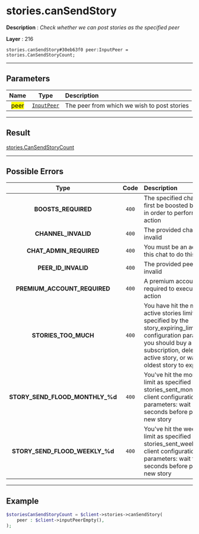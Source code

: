 # stories.canSendStory

**Description** : *Check whether we can post stories as the specified peer*

**Layer** : 216

```tl
stories.canSendStory#30eb63f0 peer:InputPeer = stories.CanSendStoryCount;
```

---

## Parameters

| Name | Type | Description |
| :---: | :---: | :--- |
| <mark>peer</mark> | [`InputPeer`](type/InputPeer) | The peer from which we wish to post stories |

---

## Result

[stories.CanSendStoryCount](type/stories.CanSendStoryCount)

---

## Possible Errors

| Type | Code | Description |
| :---: | :---: | :--- |
| **BOOSTS_REQUIRED** | `400` | The specified channel must first be boosted by its users in order to perform this action |
| **CHANNEL_INVALID** | `400` | The provided channel is invalid |
| **CHAT_ADMIN_REQUIRED** | `400` | You must be an admin in this chat to do this |
| **PEER_ID_INVALID** | `400` | The provided peer id is invalid |
| **PREMIUM_ACCOUNT_REQUIRED** | `400` | A premium account is required to execute this action |
| **STORIES_TOO_MUCH** | `400` | You have hit the maximum active stories limit as specified by the story_expiring_limit_* client configuration parameters: you should buy a Premium subscription, delete an active story, or wait for the oldest story to expire |
| **STORY_SEND_FLOOD_MONTHLY_%d** | `400` | You've hit the monthly story limit as specified by the stories_sent_monthly_limit_* client configuration parameters: wait %d seconds before posting a new story |
| **STORY_SEND_FLOOD_WEEKLY_%d** | `400` | You've hit the weekly story limit as specified by the stories_sent_weekly_limit_* client configuration parameters: wait for %d seconds before posting a new story |

---

## Example

```php
$storiesCanSendStoryCount = $client->stories->canSendStory(
	peer : $client->inputPeerEmpty(),
);
```